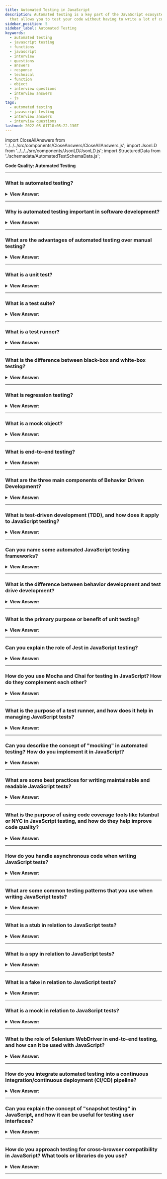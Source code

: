 ```yaml
---
title: Automated Testing in JavaScript
description: Automated testing is a key part of the JavaScript ecosystem. It is a process
  that allows you to test your code without having to write a lot of code.
sidebar_position: 5
sidebar_label: Automated Testing
keywords:
  - automated testing
  - javascript testing
  - functions
  - javascript
  - interview
  - questions
  - answers
  - response
  - technical
  - function
  - object
  - interview questions
  - interview answers
  - js
tags:
  - automated testing
  - javascript testing
  - interview answers
  - interview questions
lastmod: 2022-05-01T18:05:22.130Z
---
```


import CloseAllAnswers from '../../../src/components/CloseAnswers/CloseAllAnswers.js';
import JsonLD from '../../../src/components/JsonLD/JsonLD.js';
import StructuredData from './schemadata/AutomatedTestSchemaData.js';

<JsonLD data={StructuredData} />

<head>
  <title>Automated Testing in JavaScript | Frontend Interview</title>
</head>

**Code Quality: Automated Testing**

<CloseAllAnswers />

---

### What is automated testing?

<details>
  <summary>
    <strong>View Answer:</strong>
  </summary>
  <div>
    <div>
      <strong>Interview Response:</strong> Automated testing is the use of software tools to run tests on a codebase automatically, checking for errors or issues that may arise during development.
    </div>
  </div>
</details>

---

### Why is automated testing important in software development?

<details>
  <summary>
    <strong>View Answer:</strong>
  </summary>
  <div>
    <div>
      <strong>Interview Response:</strong> Automated testing ensures code correctness, prevents regressions, enhances software quality, accelerates development, aids in refactoring, and provides documentation for expected software behavior.
    </div>
  </div>
</details>

---

### What are the advantages of automated testing over manual testing?

<details>
  <summary>
    <strong>View Answer:</strong>
  </summary>
  <div>
    <div>
      <strong>Interview Response:</strong> Automated testing is faster, more reliable, and more consistent than manual testing. It can also be run repeatedly and with a greater degree of precision, reducing the risk of human error.
    </div>
  </div>
</details>

---

### What is a unit test?

<details>
  <summary>
    <strong>View Answer:</strong>
  </summary>
  <div>
    <div>
      <strong>Interview Response:</strong> A unit test is a type of automated test that checks the functionality of a specific unit or component of code, such as a function or a class.
    </div>
  </div>
</details>

---

### What is a test suite?

<details>
  <summary>
    <strong>View Answer:</strong>
  </summary>
  <div>
    <div>
      <strong>Interview Response:</strong> In JavaScript, a test suite is a collection of test cases, typically grouped by related functionality, written using testing frameworks like Jest, Mocha, or Jasmine.
    </div>
  </div>
</details>

---

### What is a test runner?

<details>
  <summary>
    <strong>View Answer:</strong>
  </summary>
  <div>
    <div>
      <strong>Interview Response:</strong> A test runner is a software tool that runs a suite of automated tests, collates the results, and provides feedback to the developer.
    </div>
  </div>
</details>

---

### What is the difference between black-box and white-box testing?

<details>
  <summary>
    <strong>View Answer:</strong>
  </summary>
  <div>
    <div>
      <strong>Interview Response:</strong> Black-box testing focuses on input-output functionality without knowing internal workings. White-box testing involves testing internal structures, knowing how the system works.
    </div>
  </div>
</details>

---

### What is regression testing?

<details>
  <summary>
    <strong>View Answer:</strong>
  </summary>
  <div>
    <div>
      <strong>Interview Response:</strong> Regression testing is the process of running automated tests on a codebase after changes have been made, to ensure that the changes have not introduced any new errors or issues.
    </div>
  </div>
</details>

---

### What is a mock object?

<details>
  <summary>
    <strong>View Answer:</strong>
  </summary>
  <div>
    <div>
      <strong>Interview Response:</strong> A mock object is a fake object that is used in automated testing to simulate the behavior of a real object, allowing developers to test their code in isolation.
    </div>
  </div>
</details>

---

### What is end-to-end testing?

<details>
  <summary>
    <strong>View Answer:</strong>
  </summary>
  <div>
    <div>
      <strong>Interview Response:</strong> End-to-end testing is a type of automated testing that tests the functionality of a codebase from start to finish, simulating real-world user scenarios. It involves testing the entire application stack, including the user interface, database, and server-side components.
    </div>
  </div>
</details>

---

### What are the three main components of Behavior Driven Development?

<details>
  <summary>
    <strong>View Answer:</strong>
  </summary>
  <div>
    <div>
      <strong>Interview Response:</strong> The three main components of behavior-driven development include testing, documentation, and clear
      examples.
    </div>
  </div>
</details>

---

### What is test-driven development (TDD), and how does it apply to JavaScript testing?

<details>
  <summary>
    <strong>View Answer:</strong>
  </summary>
  <div>
    <div>
      <strong>Interview Response:</strong> Test-driven development (TDD) involves writing tests before implementing code, ensuring desired functionality. In JavaScript, TDD employs testing frameworks like Jest, Mocha, or Jasmine to create tests.
    </div>
  </div>
</details>

---

### Can you name some automated JavaScript testing frameworks?

<details>
  <summary>
    <strong>View Answer:</strong>
  </summary>
  <div>
    <div>
      <strong>Interview Response:</strong> There are several automated testing frameworks that we can use in JavaScript development, including Unit.js, QUnit, Jasmine, Karma, Mocha, Jest, and AVA.<br/><br/>
      <strong>The following is a collection of JavaScript Unit Testing Frameworks and Tools:</strong><br/><br/>
      <ul>
        <li><strong>Unit.js</strong> is a Javascript assertion library that runs on Node.js and the browser. It is compatible with any test runner and unit testing framework, including Mocha, Jasmine, Karma, protractor (E2E test framework for Angular applications), QUnit, etc.</li>
        <li><strong>QUnit</strong> is a user-friendly and robust JavaScript testing framework. It was created for the jQuery project and has since expanded into a dependency of many current JavaScript libraries and apps, including the Ember.js ecosystem's default testing framework.</li>
        <li><strong>Jasmine</strong> is a behavior-driven programming framework that allows you to unit test JavaScript. It can test both synchronous and asynchronous JavaScript code. It does not require DOM and has a simple syntax that we can use to write any test.</li>
        <li><strong>Karma's</strong> primary purpose is to provide developers with a productive testing environment. The environment is one in which they do not have to set up a plethora of setups but rather one in which developers can write code and receive a quick response from their tests.</li>
        <li><strong>Mocha</strong> is a functional JavaScript test framework that runs on Node.js and browsers to make asynchronous testing easy and enjoyable. Mocha tests run serially, allowing for comprehensive and accurate reporting while mapping uncaught exceptions to the appropriate test cases.</li>
        <li><strong>Jest</strong> delivers a zero-configuration testing experience for developers. There is no need for any additional setup configuration or libraries, and it is also easy to learn for most developers. Jest is part of the Facebook open-source project group.</li>
        <li><strong>AVA</strong> is a Node.js test runner with a straightforward API, thorough error output, support for future language features, and process isolation that allows you to create with confidence.</li>
      </ul>
    </div>
  </div>
</details>

---

### What is the difference between behavior development and test drive development?

<details>
  <summary>
    <strong>View Answer:</strong>
  </summary>
  <div>
    <div>
      <strong>Interview Response:</strong> Behavior Driven Development (BDD) aims to evaluate an application’s behavior from the end user’s perspective. In contrast, Test Driven Development (TDD) focuses on testing smaller parts of functionality in isolation.
    </div>
  </div>
</details>

---

### What Is the primary purpose or benefit of unit testing?

<details>
  <summary>
    <strong>View Answer:</strong>
  </summary>
  <div>
    <div>
      <strong>Interview Response:</strong> The primary purpose/benefit of unit testing is to ensure that individual units or components of code are working as intended, helping to identify and fix bugs early in the development process. It also helps developers refactor without worry. They can maintain and extend the application considerably more quickly because the bulk of an application's cost is in maintenance and extension, assisting in reducing such expenses can considerably influence an application's total cost of ownership (TCO).
    </div>
  </div>
</details>

---

### Can you explain the role of Jest in JavaScript testing?

<details>
  <summary>
    <strong>View Answer:</strong>
  </summary>
  <div>
    <div>
      <strong>Interview Response:</strong> Jest is a comprehensive JavaScript testing framework that provides functionalities for unit, integration, and snapshot testing, mock functions, code coverage reports, and asynchronous testing, enhancing code reliability.
    </div>
  </div>
</details>

---

### How do you use Mocha and Chai for testing in JavaScript? How do they complement each other?

<details>
  <summary>
    <strong>View Answer:</strong>
  </summary>
  <div>
    <div>
      <strong>Interview Response:</strong> Mocha is a test runner organizing and executing tests, while Chai provides assertion libraries for various testing styles. They work together to facilitate test creation, execution, and validation.
    </div>

<p>Here is a basic example of how they might be used together:</p>

```js
const chai = require('chai');
const expect = chai.expect;

describe('Array', function() {
  describe('#indexOf()', function() {
    it('should return -1 when the value is not present', function() {
      expect([1, 2, 3].indexOf(4)).to.equal(-1);
    });
  });
});
```

***In the above code:***

Mocha provides the 'describe' and 'it' functions. 'describe' is used to group related tests, and 'it' is used to write individual test cases. Chai provides the 'expect' function, which is used to make assertions about the behavior of your code. In this case, the test is asserting that the 'indexOf' method should return '-1' when the value is not present in the array.

  </div>

</details>

---

### What is the purpose of a test runner, and how does it help in managing JavaScript tests?

<details>
  <summary>
    <strong>View Answer:</strong>
  </summary>
  <div>
    <div>
      <strong>Interview Response:</strong> A test runner organizes, executes, and reports test results, simplifying test management, automating test execution, and providing a consistent structure for JavaScript testing projects.
    </div>
  </div>
</details>

---

### Can you describe the concept of "mocking" in automated testing? How do you implement it in JavaScript?

<details>
  <summary>
    <strong>View Answer:</strong>
  </summary>
  <div>
    <div>
      <strong>Interview Response:</strong> Mocking replaces real dependencies with controlled, simulated objects, isolating tests from external factors. We can use libraries like Jest or Sinon to create mocks, enabling controlled behavior and responses.
    </div>
  </div>
</details>

---

### What are some best practices for writing maintainable and readable JavaScript tests?

<details>
  <summary>
    <strong>View Answer:</strong>
  </summary>
  <div>
    <div>
      <strong>Interview Response:</strong> Best practices include descriptive test names, modular test structure, testing single behavior per test, using appropriate assertion methods, and keeping tests simple and focused.
    </div>
  </div>
</details>

---

### What is the purpose of using code coverage tools like Istanbul or NYC in JavaScript testing, and how do they help improve code quality?

<details>
  <summary>
    <strong>View Answer:</strong>
  </summary>
  <div>
    <div>
      <strong>Interview Response:</strong> Code coverage tools like Istanbul or NYC measure the percentage of code executed during testing, identifying untested parts. This helps improve code quality by encouraging comprehensive testing, reducing bugs and enhancing maintainability.
    </div>
  </div>
</details>

---

### How do you handle asynchronous code when writing JavaScript tests?

<details>
  <summary>
    <strong>View Answer:</strong>
  </summary>
  <div>
    <div>
      <strong>Interview Response:</strong> Asynchronous code in JavaScript tests can be handled using techniques such as using async/await, returning Promises, using callback functions, or leveraging testing frameworks that provide built-in support for handling asynchronous operations, like Mocha or Jest.
    </div>
  </div>
</details>

---

### What are some common testing patterns that you use when writing JavaScript tests?

<details>
  <summary>
    <strong>View Answer:</strong>
  </summary>
  <div>
    <div>
      <strong>Interview Response:</strong> Some common testing patterns in JavaScript include arrange-act-assert (AAA), mocking external dependencies, using test doubles (spies, stubs, mocks), and leveraging test fixtures for setup and teardown.
    </div>
  </div>
</details>

---

### What is a stub in relation to JavaScript tests?

<details>
  <summary>
    <strong>View Answer:</strong>
  </summary>
  <div>
    <div>
      <strong>Interview Response:</strong> In JavaScript testing, a stub is a test double that replaces a function or object, providing predefined behavior to simulate specific conditions or responses during testing.
    </div>
  </div>
</details>

---

### What is a spy in relation to JavaScript tests?

<details>
  <summary>
    <strong>View Answer:</strong>
  </summary>
  <div>
    <div>
      <strong>Interview Response:</strong> A spy in JavaScript tests is a function wrapper that records function calls, arguments, and return values without altering the original function's behavior.
    </div>
  </div>
</details>

---

### What is a fake in relation to JavaScript tests?

<details>
  <summary>
    <strong>View Answer:</strong>
  </summary>
  <div>
    <div>
      <strong>Interview Response:</strong> In JavaScript tests, a fake is a simplified implementation of a complex dependency, used to replace real objects or functions, enabling controlled testing scenarios.
    </div>
  </div>
</details>

---

### What is a mock in relation to JavaScript tests?

<details>
  <summary>
    <strong>View Answer:</strong>
  </summary>
  <div>
    <div>
      <strong>Interview Response:</strong> In JavaScript tests, a mock is a predefined object or function with controlled behavior, combining aspects of spies and stubs to isolate the tested code.
    </div>
  </div>
</details>

---

### What is the role of Selenium WebDriver in end-to-end testing, and how can it be used with JavaScript?

<details>
  <summary>
    <strong>View Answer:</strong>
  </summary>
  <div>
    <div>
      <strong>Interview Response:</strong> Selenium WebDriver is a tool for automating web browsers, enabling end-to-end testing of web applications. With JavaScript, it can be used via libraries like WebDriverIO or Protractor, simulating user interactions and verifying functionality across multiple browsers.
    </div>
  </div>
</details>

---

### How do you integrate automated testing into a continuous integration/continuous deployment (CI/CD) pipeline?

<details>
  <summary>
    <strong>View Answer:</strong>
  </summary>
  <div>
    <div>
      <strong>Interview Response:</strong> To integrate automated testing into a CI/CD pipeline, you configure the pipeline to trigger tests upon code changes or deployment, run the test suite using a testing framework, collect results and generate reports, and use success/failure criteria to determine deployment status.
    </div>
  </div>
</details>

---

### Can you explain the concept of "snapshot testing" in JavaScript, and how it can be useful for testing user interfaces?

<details>
  <summary>
    <strong>View Answer:</strong>
  </summary>
  <div>
    <div>
      <strong>Interview Response:</strong> Snapshot testing in JavaScript involves capturing UI component states and saving them as reference images or serialized objects. When tests run, new snapshots are compared to saved ones, detecting unintended changes. It helps validate UI consistency and catch visual regressions efficiently.
    </div>
  </div>
</details>

---

### How do you approach testing for cross-browser compatibility in JavaScript? What tools or libraries do you use?

<details>
  <summary>
    <strong>View Answer:</strong>
  </summary>
  <div>
    <div>
      <strong>Interview Response:</strong> To test cross-browser compatibility, we can use feature detection, polyfills, and transpilation. We can use tools and libraries like Babel, Modernizr, and Autoprefixer. We can perform automated browser testing using Selenium WebDriver or Playwright, and check for visual regressions with tools like Applitools.
    </div>
  </div>
</details>

---
